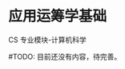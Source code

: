 # 应用运筹学基础
<div class="badges">
<span class="badge cs-badge">CS 专业模块-计算机科学</span>
</div>

\#TODO: 目前还没有内容，待完善。